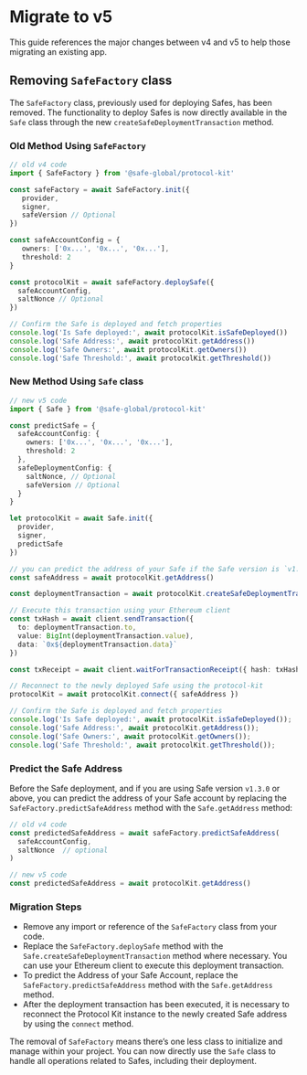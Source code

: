 # Migrate to v5

This guide references the major changes between v4 and v5 to help those migrating an existing app.

## Removing `SafeFactory` class

The `SafeFactory` class, previously used for deploying Safes, has been removed. The functionality to deploy Safes is now directly available in the `Safe` class through the new `createSafeDeploymentTransaction` method.

### Old Method Using `SafeFactory`

```typescript
// old v4 code
import { SafeFactory } from '@safe-global/protocol-kit'

const safeFactory = await SafeFactory.init({
   provider,
   signer,
   safeVersion // Optional
})

const safeAccountConfig = {
   owners: ['0x...', '0x...', '0x...'],
   threshold: 2
}

const protocolKit = await safeFactory.deploySafe({
  safeAccountConfig,
  saltNonce // Optional
})

// Confirm the Safe is deployed and fetch properties
console.log('Is Safe deployed:', await protocolKit.isSafeDeployed())
console.log('Safe Address:', await protocolKit.getAddress())
console.log('Safe Owners:', await protocolKit.getOwners())
console.log('Safe Threshold:', await protocolKit.getThreshold())
```

### New Method Using `Safe` class

```typescript
// new v5 code
import { Safe } from '@safe-global/protocol-kit'

const predictSafe = {
  safeAccountConfig: {
    owners: ['0x...', '0x...', '0x...'],
    threshold: 2
  },
  safeDeploymentConfig: {
    saltNonce, // Optional
    safeVersion // Optional
  }
}

let protocolKit = await Safe.init({
  provider,
  signer,
  predictSafe
})

// you can predict the address of your Safe if the Safe version is `v1.3.0` or above
const safeAddress = await protocolKit.getAddress()

const deploymentTransaction = await protocolKit.createSafeDeploymentTransaction()

// Execute this transaction using your Ethereum client
const txHash = await client.sendTransaction({
  to: deploymentTransaction.to,
  value: BigInt(deploymentTransaction.value),
  data: `0x${deploymentTransaction.data}`
})

const txReceipt = await client.waitForTransactionReceipt({ hash: txHash })

// Reconnect to the newly deployed Safe using the protocol-kit
protocolKit = await protocolKit.connect({ safeAddress })

// Confirm the Safe is deployed and fetch properties
console.log('Is Safe deployed:', await protocolKit.isSafeDeployed());
console.log('Safe Address:', await protocolKit.getAddress());
console.log('Safe Owners:', await protocolKit.getOwners());
console.log('Safe Threshold:', await protocolKit.getThreshold());
```

### Predict the Safe Address

Before the Safe deployment, and if you are using Safe version `v1.3.0` or above, you can predict the address of your Safe account by replacing the `SafeFactory.predictSafeAddress` method with the `Safe.getAddress` method:

```typescript
// old v4 code
const predictedSafeAddress = await safeFactory.predictSafeAddress(
  safeAccountConfig,
  saltNonce  // optional
)

// new v5 code
const predictedSafeAddress = await protocolKit.getAddress()
```

### Migration Steps

- Remove any import or reference of the `SafeFactory` class from your code.
- Replace the `SafeFactory.deploySafe` method with the `Safe.createSafeDeploymentTransaction` method where necessary. You can use your Ethereum client to execute this deployment transaction.
- To predict the Address of your Safe Account, replace the `SafeFactory.predictSafeAddress` method with the `Safe.getAddress` method.
- After the deployment transaction has been executed, it is necessary to reconnect the Protocol Kit instance to the newly created Safe address by using the `connect` method.

The removal of `SafeFactory` means there’s one less class to initialize and manage within your project. You can now directly use the `Safe` class to handle all operations related to Safes, including their deployment.
